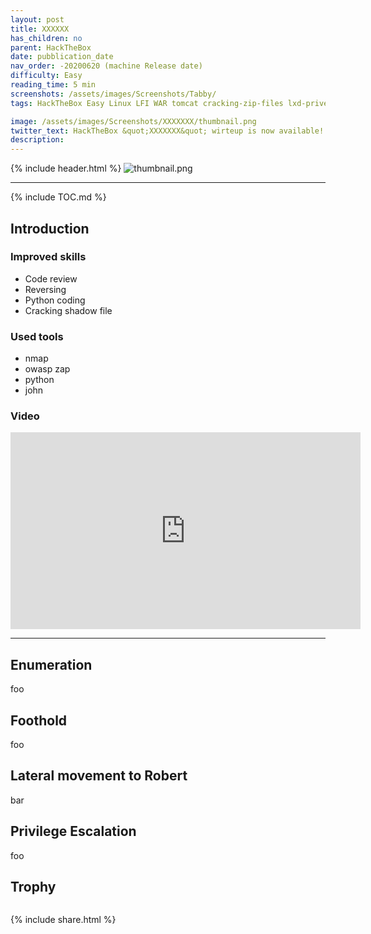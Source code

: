 ```yaml
---
layout: post
title: XXXXXX
has_children: no
parent: HackTheBox
date: pubblication_date
nav_order: -20200620 (machine Release date)
difficulty: Easy
reading_time: 5 min
screenshots: /assets/images/Screenshots/Tabby/
tags: HackTheBox Easy Linux LFI WAR tomcat cracking-zip-files lxd-privesc B2R

image: /assets/images/Screenshots/XXXXXXX/thumbnail.png
twitter_text: HackTheBox &quot;XXXXXXX&quot; wirteup is now available!
description:
---
```


{% include header.html %}
![thumbnail.png]({{page.screenshots}}thumbnail.png)


***

{% include TOC.md %}

## Introduction

### Improved skills
- Code review
- Reversing
- Python coding
- Cracking shadow file

### Used tools
- nmap
- owasp zap
- python
- john

### Video
<iframe width="560" height="315" src="https://www.youtube.com/embed/kgD6jd_HxM4" title="YouTube video player" frameborder="0" allow="accelerometer; autoplay; clipboard-write; encrypted-media; gyroscope; picture-in-picture" allowfullscreen></iframe>

***

## Enumeration
foo

## Foothold
foo

## Lateral movement to Robert
bar

## Privilege Escalation
foo

## Trophy
```

```

{% include share.html %}
